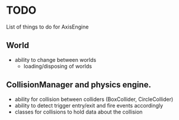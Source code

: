 # TODO 
List of things to do for AxisEngine

## World
* ability to change between worlds 
  * loading/disposing of worlds

## CollisionManager and physics engine.
* ability for collision between colliders (BoxCollider, CircleCollider) 
* ability to detect trigger entry/exit and fire events accordingly
* classes for collisions to hold data about the collision

